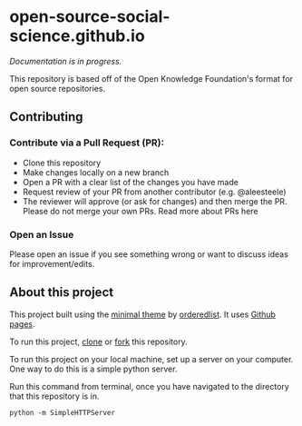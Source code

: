 # open-source-social-science.github.io

_Documentation is in progress._

This repository is based off of the Open Knowledge Foundation's format for open source repositories. 

## Contributing

### Contribute via a Pull Request (PR):
* Clone this repository
* Make changes locally on a new branch
* Open a PR with a clear list of the changes you have made
* Request review of your PR from another contributor (e.g. @aleesteele)
* The reviewer will approve (or ask for changes) and then merge the PR. Please do not merge your own PRs.
Read more about PRs here

### Open an Issue
Please open an issue if you see something wrong or want to discuss ideas for improvement/edits.

## About this project

This project built using the [minimal theme](https://github.com/orderedlist/minimal) by [orderedlist](https://github.com/orderedlist). It uses [Github pages](https://pages.github.com/).

To run this project, [clone](https://docs.github.com/en/github/creating-cloning-and-archiving-repositories/cloning-a-repository#about-cloning-a-repository) or [fork](https://docs.github.com/en/github/getting-started-with-github/fork-a-repo) this repository.

To run this project on your local machine, set up a server on your computer. One way to do this is a simple python server. 

Run this command from terminal, once you have navigated to the directory that this repository is in.

`python -m SimpleHTTPServer`
